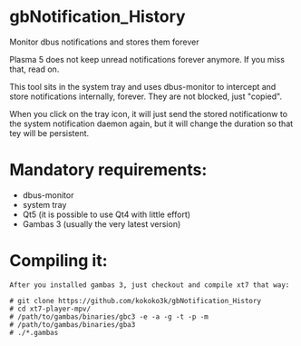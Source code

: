 gbNotification_History
======
Monitor dbus notifications and stores them forever

Plasma 5 does not keep unread notifications forever anymore.
If you miss that, read on.

This tool sits in the system tray and uses dbus-monitor 
to intercept and store notifications internally, forever.
They are not blocked, just "copied".

When you click on the tray icon, it will just send the stored
notificationw to the system notification daemon again, but it will
change the duration so that tey will be persistent.


Mandatory requirements:
======
  * dbus-monitor
  * system tray 
  * Qt5 (it is possible to use Qt4 with little effort)
  * Gambas 3 (usually the very latest version)


Compiling it:
======
```
After you installed gambas 3, just checkout and compile xt7 that way:

# git clone https://github.com/kokoko3k/gbNotification_History
# cd xt7-player-mpv/
# /path/to/gambas/binaries/gbc3 -e -a -g -t -p -m
# /path/to/gambas/binaries/gba3
# ./*.gambas
```

